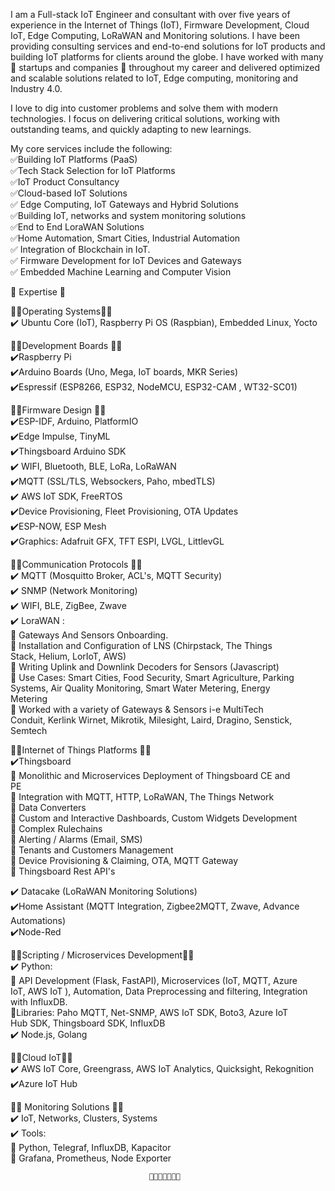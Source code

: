 I am a Full-stack IoT Engineer and consultant with over five years of experience in the Internet of Things (IoT), Firmware Development, Cloud IoT, Edge Computing, LoRaWAN and  Monitoring solutions. I have been providing consulting services and end-to-end solutions for IoT products and building IoT platforms for clients around the globe. I have worked with many 🌟 startups and companies 🌟 throughout my career and delivered optimized and scalable solutions related to IoT, Edge computing, monitoring and Industry 4.0.

I love to dig into customer problems and solve them with modern technologies. I focus on delivering critical solutions, working with outstanding teams, and quickly adapting to new learnings.

My core services include the following:  
✅Building IoT Platforms (PaaS)  
✅Tech Stack Selection for IoT Platforms  
✅IoT Product Consultancy  
✅Cloud-based IoT Solutions   
✅ Edge Computing, IoT Gateways and Hybrid Solutions  
✅Building IoT, networks and system monitoring solutions  
✅End to End LoraWAN Solutions   
✅Home Automation, Smart Cities, Industrial Automation  
✅ Integration of Blockchain in IoT.  
✅ Firmware Development for IoT Devices and Gateways  
✅ Embedded Machine Learning and Computer Vision  


🌟 Expertise 🌟   

💠💠Operating Systems💠💠  
✔️ Ubuntu Core (IoT), Raspberry Pi OS (Raspbian), Embedded Linux, Yocto  

 💠💠Development Boards 💠💠  
✔️Raspberry Pi  
✔️Arduino Boards (Uno, Mega, IoT boards, MKR Series)  
✔️Espressif (ESP8266, ESP32, NodeMCU, ESP32-CAM , WT32-SC01)  

 💠💠Firmware  Design 💠💠  
✔️ESP-IDF, Arduino, PlatformIO  
✔️Edge Impulse, TinyML  
✔️Thingsboard Arduino SDK  
✔️ WIFI, Bluetooth, BLE, LoRa, LoRaWAN  
✔️MQTT (SSL/TLS, Websockers, Paho, mbedTLS)  
✔️ AWS IoT SDK, FreeRTOS  
✔️Device Provisioning, Fleet Provisioning, OTA Updates  
✔️ESP-NOW, ESP Mesh  
✔️Graphics: Adafruit GFX, TFT ESPI, LVGL, LittlevGL  

💠💠Communication Protocols 💠💠  
✔️ MQTT (Mosquitto Broker, ACL's, MQTT Security)  
✔️ SNMP (Network Monitoring)  
✔️ WIFI, BLE, ZigBee, Zwave  
✔️ LoraWAN :  
     📌 Gateways And Sensors Onboarding.  
     📌 Installation and Configuration of LNS (Chirpstack, The Things                     
           Stack, Helium, LorIoT, AWS)  
      📌 Writing Uplink and Downlink Decoders for Sensors (Javascript)  
      📌 Use Cases: Smart Cities, Food Security, Smart Agriculture, Parking   
            Systems, Air Quality Monitoring, Smart Water Metering, Energy    
             Metering  
       📌 Worked with a variety of  Gateways & Sensors i-e MultiTech   
             Conduit, Kerlink Wirnet, Mikrotik, Milesight, Laird, Dragino, 
               Senstick, Semtech  
 
💠💠Internet of Things Platforms 💠💠  
✔️Thingsboard  
      📌 Monolithic and Microservices Deployment of Thingsboard CE and  
            PE  
       📌 Integration with MQTT, HTTP, LoRaWAN, The Things Network  
       📌 Data Converters  
       📌 Custom and Interactive Dashboards, Custom Widgets 
           Development  
       📌 Complex Rulechains  
       📌 Alerting / Alarms (Email, SMS)  
       📌 Tenants and Customers Management  
       📌 Device Provisioning & Claiming, OTA, MQTT Gateway  
       📌 Thingsboard Rest API's  

✔️ Datacake (LoRaWAN Monitoring Solutions)  
✔️Home Assistant (MQTT Integration, Zigbee2MQTT, Zwave, Advance  
      Automations)  
✔️Node-Red  

💠💠Scripting / Microservices Development💠💠  
✔️ Python:  
    📌 API Development (Flask, FastAPI), Microservices (IoT, MQTT, Azure   
          IoT, AWS IoT ), Automation, Data Preprocessing and filtering, 
          Integration with InfluxDB.  
    📌Libraries: Paho MQTT, Net-SNMP, AWS IoT SDK, Boto3, Azure IoT  
         Hub SDK, Thingsboard SDK, InfluxDB  
✔️ Node.js, Golang  

💠💠Cloud IoT💠💠  
✔️ AWS IoT Core, Greengrass, AWS IoT Analytics, Quicksight, 
      Rekognition  
✔️Azure IoT Hub  

💠💠 Monitoring Solutions 💠💠  
✔️ IoT, Networks, Clusters, Systems  
✔️ Tools:   
     📌 Python, Telegraf, InfluxDB, Kapacitor  
     📌 Grafana, Prometheus, Node Exporter   

                                   💠💠💠💠💠💠💠
